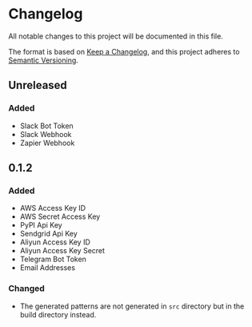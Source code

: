 # Changelog

All notable changes to this project will be documented in this file.

The format is based on [Keep a Changelog](https://keepachangelog.com/en/1.1.0/),
and this project adheres to [Semantic Versioning](https://semver.org/spec/v2.0.0.html).

## Unreleased

### Added

- Slack Bot Token
- Slack Webhook
- Zapier Webhook

## 0.1.2

### Added

- AWS Access Key ID
- AWS Secret Access Key
- PyPI Api Key
- Sendgrid Api Key
- Aliyun Access Key ID
- Aliyun Access Key Secret
- Telegram Bot Token
- Email Addresses

### Changed

- The generated patterns are not generated in `src` directory but in the build directory instead.

